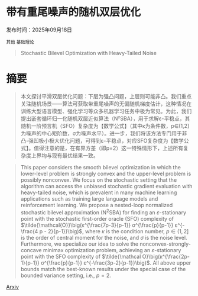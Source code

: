 # 带有重尾噪声的随机双层优化

发布时间：2025年09月18日

`其他` `基础理论`

> Stochastic Bilevel Optimization with Heavy-Tailed Noise

# 摘要

> 本文探讨平滑双层优化问题：下层为强凸问题，上层则可能非凸。我们重点关注随机场景——算法可获取带重尾噪声的无偏随机梯度估计，这种情况在训练大型语言模型、强化学习等众多机器学习任务中极为常见。为此，我们提出嵌套循环归一化随机双层近似算法（N²SBA），用于求解ε-平稳点，其随机一阶预言机（SFO）复杂度为【数学公式】（其中κ为条件数，p∈(1,2]为噪声的中心矩阶数，σ为噪声水平）。进一步，我们将该方法专门用于非凸-强凹极小极大优化问题，可得到ε-平稳点，对应SFO复杂度为【数学公式】。值得注意的是，在有界方差（即p=2）这一特殊情形下，上述所有复杂度上界均与现有最优结果一致。

> This paper considers the smooth bilevel optimization in which the lower-level problem is strongly convex and the upper-level problem is possibly nonconvex. We focus on the stochastic setting that the algorithm can access the unbiased stochastic gradient evaluation with heavy-tailed noise, which is prevalent in many machine learning applications such as training large language models and reinforcement learning. We propose a nested-loop normalized stochastic bilevel approximation (N$^2$SBA) for finding an $ε$-stationary point with the stochastic first-order oracle (SFO) complexity of $\tilde{\mathcal{O}}\big(κ^{\frac{7p-3}{p-1}} σ^{\frac{p}{p-1}} ε^{-\frac{4 p - 2}{p-1}}\big)$, where $κ$ is the condition number, $p\in(1,2]$ is the order of central moment for the noise, and $σ$ is the noise level. Furthermore, we specialize our idea to solve the nonconvex-strongly-concave minimax optimization problem, achieving an $ε$-stationary point with the SFO complexity of $\tilde{\mathcal O}\big(κ^{\frac{2p-1}{p-1}} σ^{\frac{p}{p-1}} ε^{-\frac{3p-2}{p-1}}\big)$. All above upper bounds match the best-known results under the special case of the bounded variance setting, i.e., $p=2$.

[Arxiv](https://arxiv.org/abs/2509.14952)